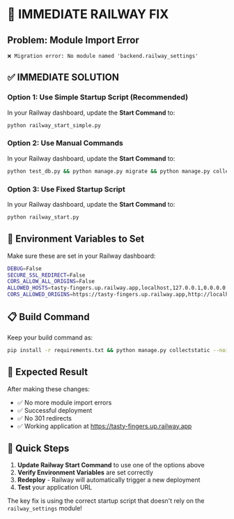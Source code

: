 # 🚨 IMMEDIATE RAILWAY FIX

## **Problem**: Module Import Error
```
❌ Migration error: No module named 'backend.railway_settings'
```

## ✅ **IMMEDIATE SOLUTION**

### **Option 1: Use Simple Startup Script (Recommended)**

In your Railway dashboard, update the **Start Command** to:

```bash
python railway_start_simple.py
```

### **Option 2: Use Manual Commands**

In your Railway dashboard, update the **Start Command** to:

```bash
python test_db.py && python manage.py migrate && python manage.py collectstatic --noinput && python manage.py add_sample_data && gunicorn backend.wsgi --bind 0.0.0.0:3000 --workers 1 --timeout 120 --log-level info
```

### **Option 3: Use Fixed Startup Script**

In your Railway dashboard, update the **Start Command** to:

```bash
python railway_start.py
```

## 🔧 **Environment Variables to Set**

Make sure these are set in your Railway dashboard:

```bash
DEBUG=False
SECURE_SSL_REDIRECT=False
CORS_ALLOW_ALL_ORIGINS=False
ALLOWED_HOSTS=tasty-fingers.up.railway.app,localhost,127.0.0.1,0.0.0.0
CORS_ALLOWED_ORIGINS=https://tasty-fingers.up.railway.app,http://localhost:3000
```

## 📋 **Build Command**

Keep your build command as:
```bash
pip install -r requirements.txt && python manage.py collectstatic --noinput
```

## 🎯 **Expected Result**

After making these changes:
- ✅ No more module import errors
- ✅ Successful deployment
- ✅ No 301 redirects
- ✅ Working application at https://tasty-fingers.up.railway.app

## 🚀 **Quick Steps**

1. **Update Railway Start Command** to use one of the options above
2. **Verify Environment Variables** are set correctly
3. **Redeploy** - Railway will automatically trigger a new deployment
4. **Test** your application URL

The key fix is using the correct startup script that doesn't rely on the `railway_settings` module!
